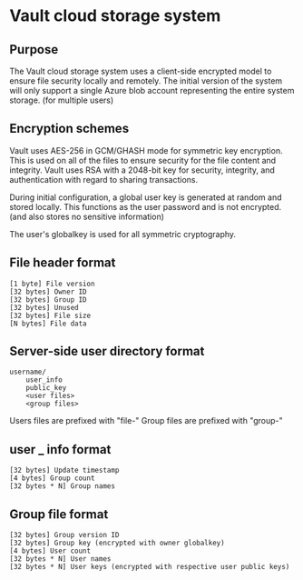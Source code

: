 Vault cloud storage system
==========================

Purpose
-------

The Vault cloud storage system uses a client-side encrypted model to ensure file security locally and remotely.
The initial version of the system will only support a single Azure blob account representing the entire system storage. (for multiple users)

Encryption schemes
------------------

Vault uses AES-256 in GCM/GHASH mode for symmetric key encryption. This is used on all of the files to ensure security for the file content and integrity.
Vault uses RSA with a 2048-bit key for security, integrity, and authentication with regard to sharing transactions.

During initial configuration, a global user key is generated at random and stored locally.
This functions as the user password and is not encrypted. (and also stores no sensitive information)

The user's globalkey is used for all symmetric cryptography.

File header format
------------------

	[1 byte] File version
	[32 bytes] Owner ID
	[32 bytes] Group ID
	[32 bytes] Unused
	[32 bytes] File size
	[N bytes] File data

Server-side user directory format
---------------------------------

	username/
		user_info
		public_key
		<user files>
		<group files>

Users files are prefixed with "file-"
Group files are prefixed with "group-"

user _ info format
------------------

	[32 bytes] Update timestamp
	[4 bytes] Group count
	[32 bytes * N] Group names

Group file format
-----------------

	[32 bytes] Group version ID
	[32 bytes] Group key (encrypted with owner globalkey)
	[4 bytes] User count
	[32 bytes * N] User names
	[32 bytes * N] User keys (encrypted with respective user public keys)
